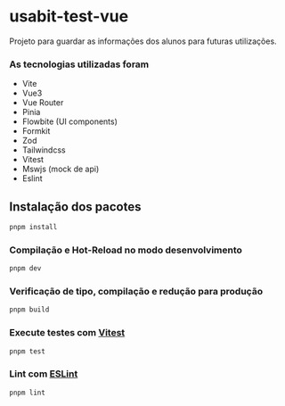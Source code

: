 # usabit-test-vue

Projeto para guardar as informações dos alunos para futuras utilizações.

### As tecnologias utilizadas foram

- Vite
- Vue3
- Vue Router
- Pinia
- Flowbite (UI components)
- Formkit
- Zod
- Tailwindcss
- Vitest
- Mswjs (mock de api)
- Eslint

## Instalação dos pacotes

```sh
pnpm install
```

### Compilação e Hot-Reload no modo desenvolvimento

```sh
pnpm dev
```

### Verificação de tipo, compilação e redução para produção

```sh
pnpm build
```

### Execute testes com [Vitest](https://vitest.dev/)

```sh
pnpm test
```

### Lint com [ESLint](https://eslint.org/)

```sh
pnpm lint
```
